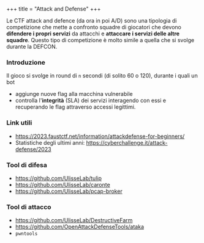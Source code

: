 +++
title = "Attack and Defense"
+++


Le CTF attack and defence (da ora in poi A/D) sono una tipologia di competizione che mette a confronto squadre di giocatori che devono **difendere i propri servizi** da attacchi e **attaccare i servizi delle altre squadre**. Questo tipo di competizione è molto simile a quella che si svolge durante la DEFCON.

### Introduzione

Il gioco si svolge in round di `n` secondi (di solito 60 o 120), durante i quali un bot

- aggiunge nuove flag alla macchina vulnerabile
- controlla l'**integrità** (SLA) dei servizi interagendo con essi e recuperando le flag attraverso accessi legittimi.

### Link utili

- <https://2023.faustctf.net/information/attackdefense-for-beginners/>
- Statistiche degli ultimi anni: <https://cyberchallenge.it/attack-defense/2023>

### Tool di difesa

- <https://github.com/UlisseLab/tulip>
- <https://github.com/UlisseLab/caronte>
- <https://github.com/UlisseLab/pcap-broker>

### Tool di attacco

- <https://github.com/UlisseLab/DestructiveFarm>
- <https://github.com/OpenAttackDefenseTools/ataka>
- `pwntools`
